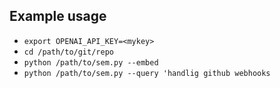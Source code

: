 ## Example usage

- `export OPENAI_API_KEY=<mykey>`
- `cd /path/to/git/repo`
- `python /path/to/sem.py --embed`
- `python /path/to/sem.py --query 'handlig github webhooks`
